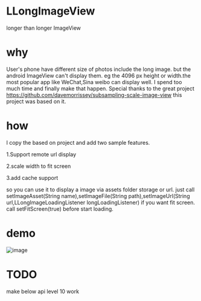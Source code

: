 LLongImageView
==============

longer than longer ImageView

why
==============

User's phone have different size of photos include the long image. but the android ImageView can't display them. eg the 4096 px height or width.the most popular app like WeChat,Sina weibo can display well. I spend too much time and finally make that happen.
Special thanks to the great project https://github.com/davemorrissey/subsampling-scale-image-view  this project was based on it.


how
==============
I copy the based on project and add two sample features.

1.Support remote url display

2.scale width to fit screen

3.add cache support

so you can use it to display a image via assets folder storage or url.
just call setImageAsset(String name),setImageFile(String path),setImageUrl(String url,LLongImageLoadingListener longLoadingListener)
if you want fit screen.
call setFitScreen(true) before start loading.

demo
==============
 ![image](https://github.com/xiaofans/LLongImageView/blob/master/demo.gif)


TODO
==============
make below api level 10 work
